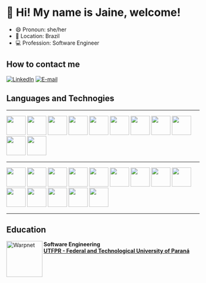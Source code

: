 # 👋 Hi!  My name is Jaine, welcome!

- 😄 Pronoun: she/her
- 📍 Location: Brazil 
- 💻 Profession: Software Engineer 


## How to contact me
[![LinkedIn](https://img.shields.io/badge/LinkedIn-000?style=for-the-badge&logo=linkedin&logoColor=0E76A8)](https://www.linkedin.com/in/jaine-saconi-6b47b4166/)
[![E-mail](https://img.shields.io/badge/-Email-000?style=for-the-badge&logo=microsoft-outlook&logoColor=007BFF)](mailto:jaine_saconi@hotmail.com)

## Languages and Technogies
 
-----
<div style="display: inline_block">
    <img width="50px" src="https://cdn.jsdelivr.net/gh/devicons/devicon/icons/javascript/javascript-original.svg" />
    <img width="50px" src="https://cdn.jsdelivr.net/gh/devicons/devicon/icons/typescript/typescript-original.svg" />
    <img width="50px" src="https://cdn.jsdelivr.net/gh/devicons/devicon/icons/html5/html5-original-wordmark.svg" />
    <img width="50px" src="https://cdn.jsdelivr.net/gh/devicons/devicon/icons/css3/css3-original-wordmark.svg" />
    <img width="50px" src="https://cdn.jsdelivr.net/gh/devicons/devicon/icons/angularjs/angularjs-original.svg" />
    <img width="50px" src="https://cdn.jsdelivr.net/gh/devicons/devicon/icons/react/react-original.svg" />
    <img width="50px" src="https://cdn.jsdelivr.net/gh/devicons/devicon/icons/csharp/csharp-original.svg" />
    <img width="50px" src="https://cdn.jsdelivr.net/gh/devicons/devicon/icons/nodejs/nodejs-plain-wordmark.svg" />
    <img width="50px" src="https://cdn.jsdelivr.net/gh/devicons/devicon/icons/mysql/mysql-original-wordmark.svg" />
    <img width="50px" src="https://cdn.jsdelivr.net/gh/devicons/devicon/icons/mongodb/mongodb-original-wordmark.svg" />
    <img width="50px" src="https://cdn.jsdelivr.net/gh/devicons/devicon/icons/firebase/firebase-plain-wordmark.svg" />
 </div>

 ---

 <div style="display: inline_block">
    <img width="50px" margin="10px" src="https://cdn.jsdelivr.net/gh/devicons/devicon/icons/git/git-original.svg" />
    <img width="50px" src="https://cdn.jsdelivr.net/gh/devicons/devicon/icons/gitlab/gitlab-plain-wordmark.svg" />
    <img width="50px" src="https://cdn.jsdelivr.net/gh/devicons/devicon/icons/azure/azure-original-wordmark.svg" />
    <img width="50px" margin="10px" src="https://cdn.jsdelivr.net/gh/devicons/devicon/icons/figma/figma-original.svg" />
    <img width="50px" src="https://cdn.jsdelivr.net/gh/devicons/devicon/icons/sourcetree/sourcetree-original-wordmark.svg" />
    <img width="50px" src="https://cdn.jsdelivr.net/gh/devicons/devicon/icons/bitbucket/bitbucket-original-wordmark.svg" />
    <img width="50px" width="50px" src="https://cdn.jsdelivr.net/gh/devicons/devicon/icons/npm/npm-original-wordmark.svg" />
    <img width="50px" margin="10px" src="https://cdn.jsdelivr.net/gh/devicons/devicon/icons/nodejs/nodejs-original.svg" />
    <img width="50px" src="https://cdn.jsdelivr.net/gh/devicons/devicon/icons/ruby/ruby-original.svg" />
    <img width="50px" margin="10px" src="https://cdn.jsdelivr.net/gh/devicons/devicon/icons/jest/jest-plain.svg" />
    <img width="50px" src="https://cdn.jsdelivr.net/gh/devicons/devicon/icons/vscode/vscode-original-wordmark.svg" />
    <img width="50px" src="https://cdn.jsdelivr.net/gh/devicons/devicon/icons/visualstudio/visualstudio-plain.svg" />
    <img width="50px" src="https://cdn.jsdelivr.net/gh/devicons/devicon/icons/androidstudio/androidstudio-original.svg" />
    <img width="50px" src="https://cdn.jsdelivr.net/gh/devicons/devicon/icons/xcode/xcode-original.svg" />
         
               
 </div>

 ---
 
## Education
[<img align="left" height="94px" width="94px" alt="Warpnet" src="https://i.postimg.cc/htC6TN1K/utfpr.png"/>](https://postimg.cc/PvXGRsrY)
**Software Engineering** \
[**UTFPR - Federal and Technological University of Paraná**](https://portal.utfpr.edu.br/)

